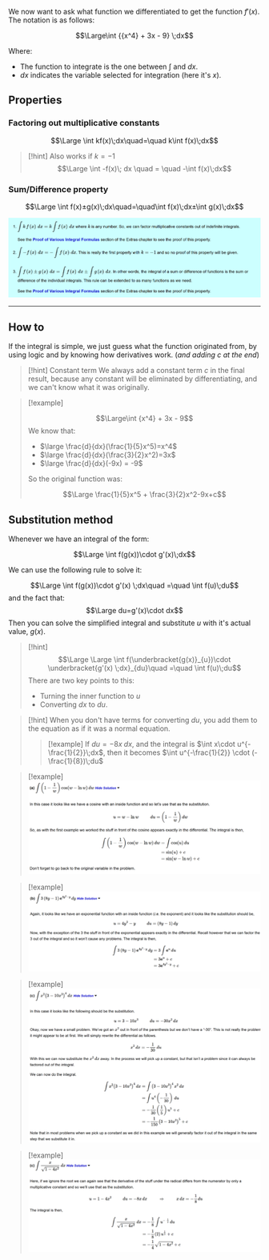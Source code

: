 We now want to ask what function we differentiated to get the function $f'(x)$.
The notation is as follows:

$$\Large\int {{x^4} + 3x - 9} \;dx$$

Where:
- The function to integrate is the one between $\int$ and $dx$.
- $dx$ indicates the variable selected for integration (here it's $x$).

## Properties

### Factoring out multiplicative constants

$$\Large \int kf(x)\;dx\quad=\quad k\int f(x)\;dx$$

> [!hint] Also works if $k=-1$
> $$\Large \int -f(x)\; dx \quad = \quad -\int f(x)\;dx$$

### Sum/Difference property

$$\Large \int f(x)±g(x)\;dx\quad=\quad\int f(x)\;dx±\int g(x)\;dx$$

![](../z_images/Pasted%20image%2020250422135214.png)

---

## How to

If the integral is simple, we just guess what the function originated from, by using logic and by knowing how derivatives work. (*and adding $c$ at the end*)

> [!hint] Constant term
> We always add a constant term $c$ in the final result, because any constant will be eliminated by differentiating, and we can't know what it was originally.

> [!example]
> 
> $$\Large\int {x^4} + 3x - 9$$
> We know that:
> - $\large \frac{d}{dx}(\frac{1}{5}x^5)=x^4$ 
> - $\large \frac{d}{dx}(\frac{3}{2}x^2)=3x$
> - $\large \frac{d}{dx}(-9x) = -9$
>   
> So the original function was:
> 
> $$\Large \frac{1}{5}x^5 + \frac{3}{2}x^2-9x+c$$


## Substitution method

Whenever we have an integral of the form:

$$\Large \int f(g(x))\cdot g'(x)\;dx$$

We can use the following rule to solve it:

$$\Large \int f(g(x))\cdot g'(x) \;dx\quad =\quad \int f(u)\;du$$
and the fact that: $$\Large du=g'(x)\cdot dx$$
Then you can solve the simplified integral and substitute $u$ with it's actual value, $g(x)$.

> [!hint]
> $$\Large \Large \int f(\underbracket{g(x)}_{u})\cdot \underbracket{g'(x) \;dx}_{du}\quad =\quad \int f(u)\;du$$
> There are two key points to this:
> - Turning the inner function to $u$
> - Converting $dx$ to $du$.
> 

> [!hint]
> When you don't have terms for converting $du$, you add them to the equation as if it was a normal equation.
> 
> > [!example]
> If $du=-8x\;dx$, and the integral is $\int x\cdot u^{-\frac{1}{2}}\;dx$, then it becomes $\int u^{-\frac{1}{2}} \cdot (-\frac{1}{8})\;du$

> [!example]
> ![](../z_images/Pasted%20image%2020250422152215.png)

> [!example]
> ![](../z_images/Pasted%20image%2020250422152239.png)

> [!example]
> ![](../z_images/Pasted%20image%2020250422152300.png)

> [!example]
> ![](../z_images/Pasted%20image%2020250422152138.png)


